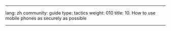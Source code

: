 

---

lang: zh
community: guide
type: tactics
weight: 010
title: 10. How to use mobile phones as securely as possible

---

<stub>

